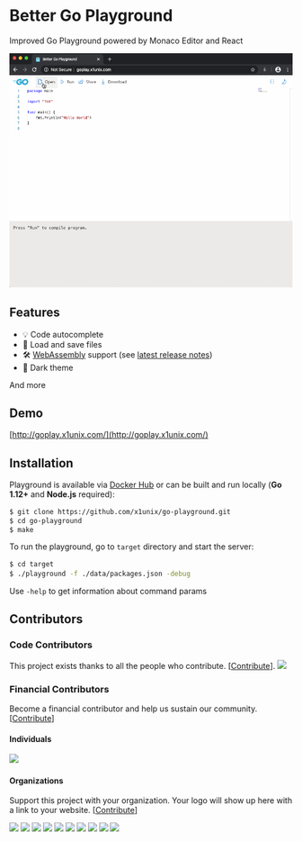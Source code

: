 <p style="text-align: center;">
	
# Better Go Playground

Improved Go Playground powered by Monaco Editor and React

![alt text](./docs/demo.gif)
</p>

## Features

* 💡 Code autocomplete
* 💾 Load and save files
* 🛠 [WebAssembly](https://github.com/golang/go/wiki/WebAssembly) support (see [latest release notes](https://github.com/x1unix/go-playground/releases/tag/v1.3.0))
* 🌚 Dark theme


And more

## Demo

[http://goplay.x1unix.com/](http://goplay.x1unix.com/)

## Installation

Playground is available via [Docker Hub](https://hub.docker.com/r/x1unix/go-playground) or can be built and run locally (**Go 1.12+** and **Node.js** required):

```
$ git clone https://github.com/x1unix/go-playground.git
$ cd go-playground
$ make
```

To run the playground, go to `target` directory and start the server:

```bash
$ cd target
$ ./playground -f ./data/packages.json -debug
```

Use `-help` to get information about command params

## Contributors

### Code Contributors

This project exists thanks to all the people who contribute. [[Contribute](CONTRIBUTING.md)].
<a href="https://github.com/x1unix/go-playground/graphs/contributors"><img src="https://opencollective.com/bttr-go-playground/contributors.svg?width=890&button=false" /></a>

### Financial Contributors

Become a financial contributor and help us sustain our community. [[Contribute](https://opencollective.com/bttr-go-playground/contribute)]

#### Individuals

<a href="https://opencollective.com/bttr-go-playground"><img src="https://opencollective.com/bttr-go-playground/individuals.svg?width=890"></a>

#### Organizations

Support this project with your organization. Your logo will show up here with a link to your website. [[Contribute](https://opencollective.com/bttr-go-playground/contribute)]

<a href="https://opencollective.com/bttr-go-playground/organization/0/website"><img src="https://opencollective.com/bttr-go-playground/organization/0/avatar.svg"></a>
<a href="https://opencollective.com/bttr-go-playground/organization/1/website"><img src="https://opencollective.com/bttr-go-playground/organization/1/avatar.svg"></a>
<a href="https://opencollective.com/bttr-go-playground/organization/2/website"><img src="https://opencollective.com/bttr-go-playground/organization/2/avatar.svg"></a>
<a href="https://opencollective.com/bttr-go-playground/organization/3/website"><img src="https://opencollective.com/bttr-go-playground/organization/3/avatar.svg"></a>
<a href="https://opencollective.com/bttr-go-playground/organization/4/website"><img src="https://opencollective.com/bttr-go-playground/organization/4/avatar.svg"></a>
<a href="https://opencollective.com/bttr-go-playground/organization/5/website"><img src="https://opencollective.com/bttr-go-playground/organization/5/avatar.svg"></a>
<a href="https://opencollective.com/bttr-go-playground/organization/6/website"><img src="https://opencollective.com/bttr-go-playground/organization/6/avatar.svg"></a>
<a href="https://opencollective.com/bttr-go-playground/organization/7/website"><img src="https://opencollective.com/bttr-go-playground/organization/7/avatar.svg"></a>
<a href="https://opencollective.com/bttr-go-playground/organization/8/website"><img src="https://opencollective.com/bttr-go-playground/organization/8/avatar.svg"></a>
<a href="https://opencollective.com/bttr-go-playground/organization/9/website"><img src="https://opencollective.com/bttr-go-playground/organization/9/avatar.svg"></a>
